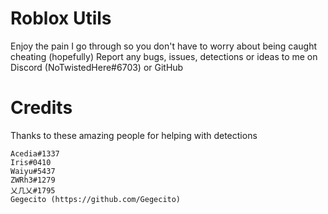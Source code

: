 # Roblox Utils
Enjoy the pain I go through so you don't have to worry about being caught cheating (hopefully)
Report any bugs, issues, detections or ideas to me on Discord (NoTwistedHere#6703) or GitHub

# Credits
Thanks to these amazing people for helping with detections
```
Acedia#1337
Iris#0410
Waiyu#5437
ZWRh3#1279
乂几乂#1795
Gegecito (https://github.com/Gegecito)
```